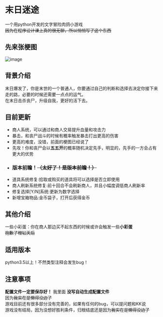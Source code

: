 # 末日迷途
一个用python开发的文字冒险肉鸽小游戏<br>
~~因为在程序设计课上真的很无聊，所以悄悄写了这个东西~~<br>

## 先来张梗图
![image](https://github.com/user-attachments/assets/21fe0afb-dddf-4100-bd9b-19b96b946c9f)

## 背景介绍
末日爆发了，你是末世的一个普通人，你要通过自己的判断和选择去决定你接下来走的路，必要的时候还需要一点点的运气。<br>
在末日击杀丧尸，升级自我，更好的活下去。

## 目前更新
- 商人系统，可以通过和商人交易提升血量和攻击力
- 暴击，和丧尸战斗的时候有概率触发暴击打出更高的伤害
- 更高的难度，没错，前面的梗图已经说了
- 先攻！你和丧尸会以**五五开**的概率随机决定先手，明显的，先手的一方会占有更大的优势
- ### 版本前瞻！~~（太好了！是版本前瞻！）~~
- 道具系统修复:拾取或购买的道具将可以选择是否立即使用
- 商人刷新系统修复:前十回合不会刷新商人，并且小幅度调低商人刷新率
- 修复选择[Y/N]系统:更新为数字选择
- 新增宝箱物品:金币袋子，打开后获得金币
  
## 其他介绍
一些小彩蛋：你在商人那边买不起东西的时候或许会触发一些**小彩蛋**<br>
~~抱歉了橙钻天后~~

## 适用版本
python3.5以上！不然类型注释会发生bug！

## 注意事项
**配置文件一定要保存好！**
我里面
**没写自动生成配置文件**<br>
因为~~我实在是懒得没边了~~<br>
游戏目前还有很多部分没有完善的，如果有任何的bug，可以提问题和KK说<br>
游戏没有结局，因为没想好胜利条件，归根结底还是因为~~我实在是懒得没边了~~
